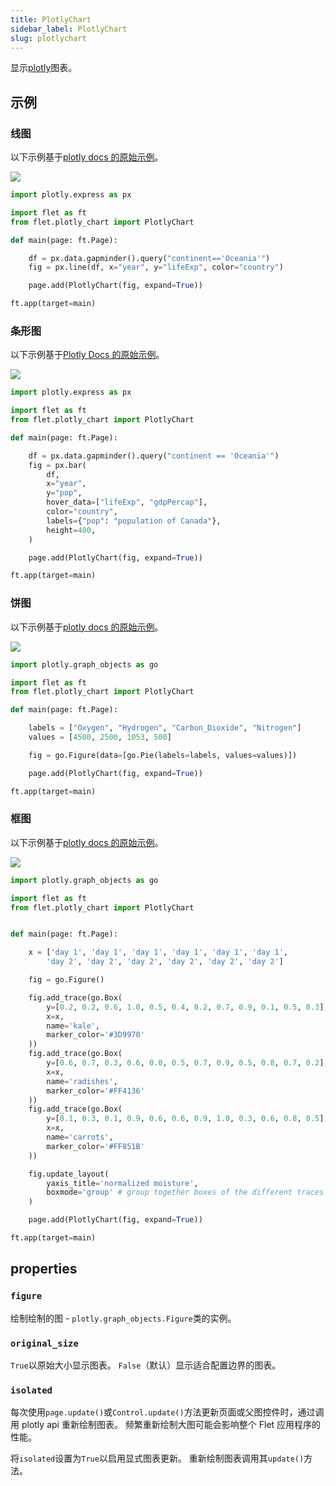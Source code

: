```yaml
---
title: PlotlyChart
sidebar_label: PlotlyChart
slug: plotlychart
---
```


显示[plotly](https://plotly.com/python/)图表。

## 示例

### 线图

以下示例基于[plotly docs 的原始示例](https://plotly.com/python/line-charts/)。

<img src="/website/img/docs/controls/charts/plotly-linechart.png" className="screenshot-60"/>

```python
import plotly.express as px

import flet as ft
from flet.plotly_chart import PlotlyChart

def main(page: ft.Page):

    df = px.data.gapminder().query("continent=='Oceania'")
    fig = px.line(df, x="year", y="lifeExp", color="country")

    page.add(PlotlyChart(fig, expand=True))

ft.app(target=main)
```

### 条形图

以下示例基于[Plotly Docs 的原始示例](https://plotly.com/python/bar-charts/)。

<img src="/website/img/docs/controls/charts/plotly-barchart.png" className="screenshot-60"/>

```python
import plotly.express as px

import flet as ft
from flet.plotly_chart import PlotlyChart

def main(page: ft.Page):

    df = px.data.gapminder().query("continent == 'Oceania'")
    fig = px.bar(
        df,
        x="year",
        y="pop",
        hover_data=["lifeExp", "gdpPercap"],
        color="country",
        labels={"pop": "population of Canada"},
        height=400,
    )

    page.add(PlotlyChart(fig, expand=True))

ft.app(target=main)
```

### 饼图

以下示例基于[plotly docs 的原始示例](https://plotly.com/python/pie-charts/)。

<img src="/website/img/docs/controls/charts/plotly-piechart.png" className="screenshot-60"/>

```python
import plotly.graph_objects as go

import flet as ft
from flet.plotly_chart import PlotlyChart

def main(page: ft.Page):

    labels = ["Oxygen", "Hydrogen", "Carbon_Dioxide", "Nitrogen"]
    values = [4500, 2500, 1053, 500]

    fig = go.Figure(data=[go.Pie(labels=labels, values=values)])

    page.add(PlotlyChart(fig, expand=True))

ft.app(target=main)
```

### 框图

以下示例基于[plotly docs 的原始示例](https://plotly.com/python/box-plots/)。

<img src="/website/img/docs/controls/charts/plotly-boxchart.png" className="screenshot-70"/>

```python
import plotly.graph_objects as go

import flet as ft
from flet.plotly_chart import PlotlyChart


def main(page: ft.Page):

    x = ['day 1', 'day 1', 'day 1', 'day 1', 'day 1', 'day 1',
        'day 2', 'day 2', 'day 2', 'day 2', 'day 2', 'day 2']

    fig = go.Figure()

    fig.add_trace(go.Box(
        y=[0.2, 0.2, 0.6, 1.0, 0.5, 0.4, 0.2, 0.7, 0.9, 0.1, 0.5, 0.3],
        x=x,
        name='kale',
        marker_color='#3D9970'
    ))
    fig.add_trace(go.Box(
        y=[0.6, 0.7, 0.3, 0.6, 0.0, 0.5, 0.7, 0.9, 0.5, 0.8, 0.7, 0.2],
        x=x,
        name='radishes',
        marker_color='#FF4136'
    ))
    fig.add_trace(go.Box(
        y=[0.1, 0.3, 0.1, 0.9, 0.6, 0.6, 0.9, 1.0, 0.3, 0.6, 0.8, 0.5],
        x=x,
        name='carrots',
        marker_color='#FF851B'
    ))

    fig.update_layout(
        yaxis_title='normalized moisture',
        boxmode='group' # group together boxes of the different traces for each value of x
    )

    page.add(PlotlyChart(fig, expand=True))

ft.app(target=main)
```

## properties

### `figure`

绘制绘制的图 - `plotly.graph_objects.Figure`类的实例。

### `original_size`

`True`以原始大小显示图表。 `False`（默认）显示适合配置边界的图表。

### `isolated`

每次使用`page.update()`或`Control.update()`方法更新页面或父图控件时，通过调用 plotly api 重新绘制图表。 频繁重新绘制大图可能会影响整个 Flet 应用程序的性能。

将`isolated`设置为`True`以启用显式图表更新。 重新绘制图表调用其`update()`方法。

